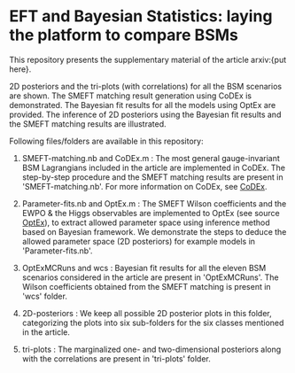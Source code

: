 # EFT and Bayesian Statistics: laying the platform to compare BSMs

This repository presents the supplementary material of the article arxiv:{put here}. 

2D posteriors and the tri-plots (with correlations) for all the BSM scenarios are shown. The SMEFT matching result generation using CoDEx is demonstrated. The Bayesian fit results for all the models using OptEx are provided. The inference of 2D posteriors using the Bayesian fit results and the SMEFT matching results are illustrated.

Following files/folders are available in this repository:

1. SMEFT-matching.nb and CoDEx.m : The most general gauge-invariant BSM Lagrangians included in the article are implemented in CoDEx. The step-by-step procedure and the SMEFT matching results are present in 'SMEFT-matching.nb'. For more information on CoDEx, see [CoDEx](https://github.com/effExTeam/CoDEx-1.0.0).

2. Parameter-fits.nb and OptEx.m : The SMEFT Wilson coefficients and the EWPO & the Higgs observables are implemented to OptEx (see source [OptEx](https://github.com/FlavorIITG/OptexDocs)), to extract allowed parameter space using inference method based on Bayesian framework. We demonstrate the steps to deduce the allowed parameter space (2D posteriors) for example models in 'Parameter-fits.nb'.

3. OptExMCRuns and wcs : Bayesian fit results for all the eleven BSM scenarios considered in the article are present in 'OptExMCRuns'. The Wilson coefficients obtained from the SMEFT matching is present in 'wcs' folder.

4. 2D-posteriors : We keep all possible 2D posterior plots in this folder, categorizing the plots into six sub-folders for the six classes mentioned in the article.

5. tri-plots : The marginalized one- and two-dimensional posteriors along with the correlations are present in 'tri-plots' folder.
